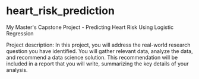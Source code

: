 # heart_risk_prediction
My Master's Capstone Project - Predicting Heart Risk Using Logistic Regression

Project description: In this project, you will address the real-world research question you have identified. You will gather relevant data, analyze the data, and recommend a data science solution. This recommendation will be included in a report that you will write, summarizing the key details of your analysis.
